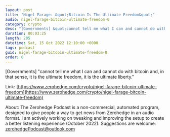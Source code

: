 ```yaml
---
layout: post
title: "Nigel Farage: &quot;Bitcoin Is The Ultimate Freedom&quot;"
audio: nigel-farage-bitcoin-ultimate-freedom-0
category: crypto
desc: "[Governments] &quot;cannot tell me what I can and cannot do with bitcoin and, in that sense, it is the ultimate freedom, it is the ultimate liberty.&quot;"
duration: 00:03:25
length: 205
datetime: Sat, 15 Oct 2022 12:10:00 +0000
tags: podcast
guid: nigel-farage-bitcoin-ultimate-freedom-0
order: 0
---
```

[Governments] &quot;cannot tell me what I can and cannot do with bitcoin and, in that sense, it is the ultimate freedom, it is the ultimate liberty.&quot;

Link: [https://www.zerohedge.com/crypto/nigel-farage-bitcoin-ultimate-freedom](https://www.zerohedge.com/crypto/nigel-farage-bitcoin-ultimate-freedom)

About: The Zerohedge Podcast is a non-commercial, automated program, designed to give people a way to get news from Zerohedge in an audio format.  I am actively working on tweaking and improving the setup to create a better listening experience (October 2022).  Suggestions are welcome: [zerohedgePodcast@outlook.com](mailto:zerohedgePodcast@outlook.com)